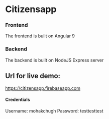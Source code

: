 # Citizensapp

### Frontend
The frontend is built on Angular 9

### Backend
The backend is built on NodeJS Express server

## Url for live demo:
https://citizensapp.firebaseapp.com

#### Credentials
Username: mohakchugh
Password: testtesttest